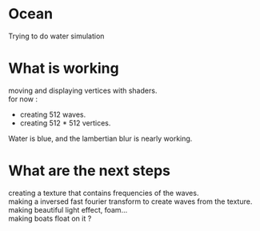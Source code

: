 # Ocean
 Trying to do water simulation
# What is working
moving and displaying vertices with shaders.\
for now :
- creating 512 waves.
- creating 512 * 512 vertices.

Water is blue, and the lambertian blur is nearly working.

# What are the next steps
creating a texture that contains frequencies of the waves.\
making a inversed fast fourier transform to create waves from the texture.\
making beautiful light effect, foam...\
making boats float on it ?

